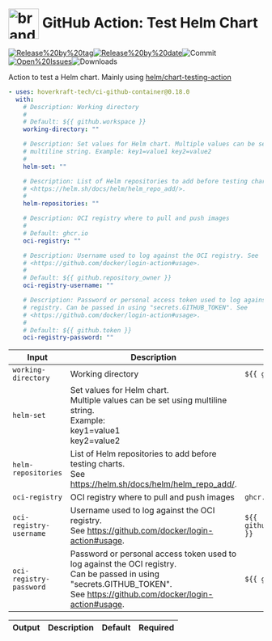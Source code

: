 <!-- start title -->

# <img src=".github/ghadocs/branding.svg" width="60px" align="center" alt="branding<icon:check-circle color:gray-dark>" /> GitHub Action: Test Helm Chart

<!-- end title -->
<!--
// jscpd:ignore-start
-->
<!-- start badges -->

<a href="https%3A%2F%2Fgithub.com%2Fhoverkraft-tech%2Fci-github-container%2Freleases%2Flatest"><img src="https://img.shields.io/github/v/release/hoverkraft-tech/ci-github-container?display_name=tag&sort=semver&logo=github&style=flat-square" alt="Release%20by%20tag" /></a><a href="https%3A%2F%2Fgithub.com%2Fhoverkraft-tech%2Fci-github-container%2Freleases%2Flatest"><img src="https://img.shields.io/github/release-date/hoverkraft-tech/ci-github-container?display_name=tag&sort=semver&logo=github&style=flat-square" alt="Release%20by%20date" /></a><img src="https://img.shields.io/github/last-commit/hoverkraft-tech/ci-github-container?logo=github&style=flat-square" alt="Commit" /><a href="https%3A%2F%2Fgithub.com%2Fhoverkraft-tech%2Fci-github-container%2Fissues"><img src="https://img.shields.io/github/issues/hoverkraft-tech/ci-github-container?logo=github&style=flat-square" alt="Open%20Issues" /></a><img src="https://img.shields.io/github/downloads/hoverkraft-tech/ci-github-container/total?logo=github&style=flat-square" alt="Downloads" />

<!-- end badges -->
<!--
// jscpd:ignore-end
-->
<!-- start description -->

Action to test a Helm chart. Mainly using [helm/chart-testing-action](https://github.com/helm/chart-testing-action)

<!-- end description -->
<!-- start contents -->
<!-- end contents -->
<!-- start usage -->

```yaml
- uses: hoverkraft-tech/ci-github-container@0.18.0
  with:
    # Description: Working directory
    #
    # Default: ${{ github.workspace }}
    working-directory: ""

    # Description: Set values for Helm chart. Multiple values can be set using
    # multiline string. Example: key1=value1 key2=value2
    #
    helm-set: ""

    # Description: List of Helm repositories to add before testing charts. See
    # <https://helm.sh/docs/helm/helm_repo_add/>.
    #
    helm-repositories: ""

    # Description: OCI registry where to pull and push images
    #
    # Default: ghcr.io
    oci-registry: ""

    # Description: Username used to log against the OCI registry. See
    # <https://github.com/docker/login-action#usage>.
    #
    # Default: ${{ github.repository_owner }}
    oci-registry-username: ""

    # Description: Password or personal access token used to log against the OCI
    # registry. Can be passed in using "secrets.GITHUB_TOKEN". See
    # <https://github.com/docker/login-action#usage>.
    #
    # Default: ${{ github.token }}
    oci-registry-password: ""
```

<!-- end usage -->
<!-- start inputs -->

| **Input**                          | **Description**                                                                                                                                                                      | **Default**                                 | **Required** |
| ---------------------------------- | ------------------------------------------------------------------------------------------------------------------------------------------------------------------------------------ | ------------------------------------------- | ------------ |
| <code>working-directory</code>     | Working directory                                                                                                                                                                    | <code>${{ github.workspace }}</code>        | **false**    |
| <code>helm-set</code>              | Set values for Helm chart.<br />Multiple values can be set using multiline string.<br />Example:<br /> key1=value1<br /> key2=value2                                                 |                                             | **false**    |
| <code>helm-repositories</code>     | List of Helm repositories to add before testing charts.<br />See <https://helm.sh/docs/helm/helm_repo_add/>.                                                                         |                                             | **false**    |
| <code>oci-registry</code>          | OCI registry where to pull and push images                                                                                                                                           | <code>ghcr.io</code>                        | **false**    |
| <code>oci-registry-username</code> | Username used to log against the OCI registry.<br />See <https://github.com/docker/login-action#usage>.                                                                              | <code>${{ github.repository_owner }}</code> | **false**    |
| <code>oci-registry-password</code> | Password or personal access token used to log against the OCI registry.<br />Can be passed in using "secrets.GITHUB_TOKEN".<br />See <https://github.com/docker/login-action#usage>. | <code>${{ github.token }}</code>            | **false**    |

<!-- end inputs -->
<!-- start outputs -->

| **Output** | **Description** | **Default** | **Required** |
| ---------- | --------------- | ----------- | ------------ |

<!-- end outputs -->
<!-- start [.github/ghadocs/examples/] -->
<!-- end [.github/ghadocs/examples/] -->
